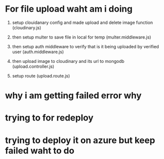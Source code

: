 # For file upload waht am i doing 
1. setup clouidanary config and made upload and delete image function (cloudinary.js)
2. then setup multer to save file in local for temp (multer.middleware.js)
3. then setup auth middleware to verify that is it being uploaded by verified user (auth.middleware.js)
4. then upload image to cloudinary and its url to mongodb (upload.controller.js)

5. setup route (upload.route.js)



# why i am getting failed error why
# trying to for redeploy
# trying to deploy it on azure but keep failed waht to do
